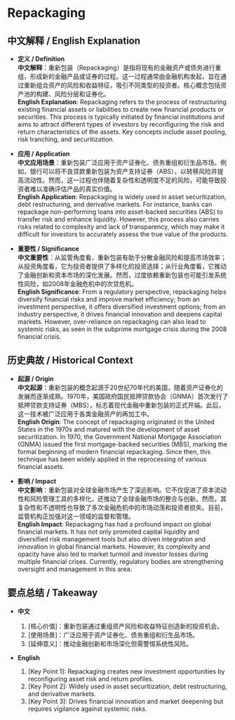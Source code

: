 # Repackaging

## 中文解释 / English Explanation

* **定义 / Definition**  
  **中文解释**：重新包装（Repackaging）是指将现有的金融资产或债务进行重组，形成新的金融产品或证券的过程。这一过程通常由金融机构发起，旨在通过重新组合资产的风险和收益特征，吸引不同类型的投资者。核心概念包括资产池的构建、风险分层和证券化。  
  **English Explanation**: Repackaging refers to the process of restructuring existing financial assets or liabilities to create new financial products or securities. This process is typically initiated by financial institutions and aims to attract different types of investors by reconfiguring the risk and return characteristics of the assets. Key concepts include asset pooling, risk tranching, and securitization.

* **应用 / Application**  
  **中文应用场景**：重新包装广泛应用于资产证券化、债务重组和衍生品市场。例如，银行可以将不良贷款重新包装为资产支持证券（ABS），以转移风险并提高流动性。然而，这一过程也伴随着复杂性和透明度不足的风险，可能导致投资者难以准确评估产品的真实价值。  
  **English Application**: Repackaging is widely used in asset securitization, debt restructuring, and derivative markets. For instance, banks can repackage non-performing loans into asset-backed securities (ABS) to transfer risk and enhance liquidity. However, this process also carries risks related to complexity and lack of transparency, which may make it difficult for investors to accurately assess the true value of the products.

* **重要性 / Significance**  
  **中文重要性**：从监管角度看，重新包装有助于分散金融风险和提高市场效率；从投资角度看，它为投资者提供了多样化的投资选择；从行业角度看，它推动了金融创新和资本市场的深化发展。然而，过度依赖重新包装也可能引发系统性风险，如2008年金融危机中的次贷危机。  
  **English Significance**: From a regulatory perspective, repackaging helps diversify financial risks and improve market efficiency; from an investment perspective, it offers diversified investment options; from an industry perspective, it drives financial innovation and deepens capital markets. However, over-reliance on repackaging can also lead to systemic risks, as seen in the subprime mortgage crisis during the 2008 financial crisis.

## 历史典故 / Historical Context

* **起源 / Origin**  
  **中文起源**：重新包装的概念起源于20世纪70年代的美国，随着资产证券化的发展而逐渐成熟。1970年，美国政府国民抵押贷款协会（GNMA）首次发行了抵押贷款支持证券（MBS），标志着现代金融中重新包装的正式开端。此后，这一技术被广泛应用于各类金融资产的再加工中。  
  **English Origin**: The concept of repackaging originated in the United States in the 1970s and matured with the development of asset securitization. In 1970, the Government National Mortgage Association (GNMA) issued the first mortgage-backed securities (MBS), marking the formal beginning of modern financial repackaging. Since then, this technique has been widely applied in the reprocessing of various financial assets.

* **影响 / Impact**  
  **中文影响**：重新包装对全球金融市场产生了深远影响。它不仅促进了资本流动性和风险管理工具的多样化，还推动了全球金融市场的整合与创新。然而，其复杂性和不透明性也导致了多次金融危机中的市场动荡和投资者损失。目前，监管机构正加强对这一领域的监督和管理。  
  **English Impact**: Repackaging has had a profound impact on global financial markets. It has not only promoted capital liquidity and diversified risk management tools but also driven integration and innovation in global financial markets. However, its complexity and opacity have also led to market turmoil and investor losses during multiple financial crises. Currently, regulatory bodies are strengthening oversight and management in this area.

## 要点总结 / Takeaway

* **中文**  
  1. [核心价值]：重新包装通过重组资产风险和收益特征创造新的投资机会。
  2. [使用场景]：广泛应用于资产证券化、债务重组和衍生品市场。
  3. [延伸意义]：推动金融创新和市场深化但需警惕系统性风险。

* **English**  
  1. [Key Point 1]: Repackaging creates new investment opportunities by reconfiguring asset risk and return profiles.
  2. [Key Point 2]: Widely used in asset securitization, debt restructuring, and derivative markets.
  3. [Key Point 3]: Drives financial innovation and market deepening but requires vigilance against systemic risks.